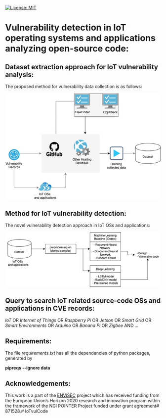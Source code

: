 [![License: MIT](https://img.shields.io/badge/License-MIT-yellow.svg)](https://opensource.org/licenses/MIT)

# Vulnerability detection in IoT operating systems and applications analyzing open-source code:


## Dataset extraction approach for IoT vulnerability analysis:
The proposed method for vulnerability data collection is as follows:

![framework](figure/framework.jpg?raw=true "The proposed framework for vulnerability data collection")


## Method for IoT vulnerability detection:
The novel vulnerability detection approach in IoT OSs and applications:

![framework](figure/MLframework.jpg?raw=true "The proposed method for vulnerability detection in IoT OSs and applications")


## Query to search IoT related source-code OSs and applications in CVE records:

_IoT_  OR _Internet of Things_ OR _Raspberry Pi_ OR  _Jetson_ OR _Smart Grid_ OR _Smart Environments_ 
OR _Arduino_ OR _Banana Pi_ OR _Zigbee_
AND
_..._


## Requirements:
The file _requirements.txt_ has all the dependencies of python packages, generated by

__pipreqs --ignore data__


## Acknowledgements:
This work is a part of the [ENViSEC](https://smartseclab.com/envisec/) project which has received funding from the‌ European Union’s Horizon 2020 research and innovation program within the framework of the NGI POINTER Project funded under grant agreement# 871528.# IoTvulCode
